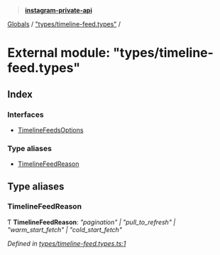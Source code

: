 > **[instagram-private-api](../README.md)**

[Globals](../README.md) / ["types/timeline-feed.types"](_types_timeline_feed_types_.md) /

# External module: "types/timeline-feed.types"

## Index

### Interfaces

* [TimelineFeedsOptions](../interfaces/_types_timeline_feed_types_.timelinefeedsoptions.md)

### Type aliases

* [TimelineFeedReason](_types_timeline_feed_types_.md#timelinefeedreason)

## Type aliases

###  TimelineFeedReason

Ƭ **TimelineFeedReason**: *"pagination" | "pull_to_refresh" | "warm_start_fetch" | "cold_start_fetch"*

*Defined in [types/timeline-feed.types.ts:1](https://github.com/realinstadude/instagram-private-api/blob/4ae8fec/src/types/timeline-feed.types.ts#L1)*
